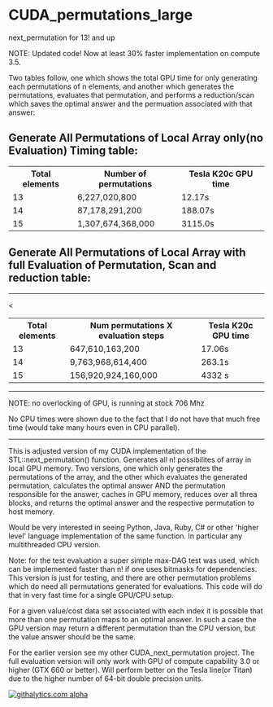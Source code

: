 CUDA_permutations_large
=======================

next_permutation for 13! and up

NOTE: Updated code! Now at least 30% faster implementation on compute 3.5.

Two tables follow, one which shows the total GPU time for only generating each permutations of n elements, and another which generates the permutations, evaluates that permutation, and performs a reduction/scan which saves the optimal answer and the permuation associated with that answer:


Generate All Permutations of Local Array only(no Evaluation) Timing table:
---
<table>
<tr>
    <th>Total elements</th><th>Number of permutations</th><th>Tesla K20c GPU time</th>
</tr>
    <tr>
    <td> 13</td><td> 6,227,020,800 </td><td> 12.17s </td>
  </tr
  <tr>
    <td> 14</td><td> 87,178,291,200 </td><td> 188.07s </td>
</tr>
<tr>
    <td> 15</td><td> 1,307,674,368,000 </td><td> 3115.0s </td>
</tr>
</table>
  
Generate All Permutations of Local Array with full Evaluation of Permutation, Scan and reduction table:
---
 ___

<table>
  <tr>
    <th>Total elements</th><th>Num permutations X evaluation steps</th><th>Tesla K20c GPU time</th><
  </tr>
  <tr>
    <td> 13</td><td> 647,610,163,200 </td><td> 17.06s </td>
  </tr
  <tr>
    <td> 14</td><td> 9,763,968,614,400 </td><td> 263.1s </td>
</tr>
 <tr>
    <td> 15</td><td> 156,920,924,160,000 </td><td> 4332 s </td>
</tr>
 </table>
 
 ___
NOTE: no overlocking of GPU, is running at stock 706 Mhz

No CPU times were shown due to the fact that I do not have that much free time (would take many hours even in CPU parallel).
 ____
 This is adjusted version of my CUDA implementation of the STL::next_permutation() function. Generates all n! possibilites of array in local GPU memory.
Two versions, one which only generates the permutations of the array, and the other which evaluates the generated permutation, calculates the optimal answer AND the permutation responsible for the answer, caches in GPU memory, reduces over all threa blocks, and returns the optimal answer and the respective permutation to host memory.

Would be very interested in seeing Python, Java, Ruby, C# or other 'higher level' language implementation of the same function. In particular any multithreaded CPU version.

Note: for the test evaluation a super simple max-DAG test was used, which can be implemented faster than n! if one uses bitmasks for dependencies. This version is just for testing, and there are other permutation problems which do need all permutations generated for evaluations. This code will do that in very fast time for a single GPU/CPU setup.

For a given value/cost data set associated with each index it is possible that more than one permutation maps to an optimal answer. In such a case the GPU version may return a different permutation than the CPU version, but the value answer should be the same.

 
 For the earlier version see my other CUDA_next_permutation project. The full evaluation version will only work with GPU of compute capability 3.0 or higher (GTX 660 or better). Will perform better on the Tesla line(or Titan) due to the higher number of 64-bit double precision units.
 
 <script>
  (function(i,s,o,g,r,a,m){i['GoogleAnalyticsObject']=r;i[r]=i[r]||function(){
  (i[r].q=i[r].q||[]).push(arguments)},i[r].l=1*new Date();a=s.createElement(o),
  m=s.getElementsByTagName(o)[0];a.async=1;a.src=g;m.parentNode.insertBefore(a,m)
  })(window,document,'script','//www.google-analytics.com/analytics.js','ga');

  ga('create', 'UA-43459430-1', 'github.com');
  ga('send', 'pageview');

</script>
[![githalytics.com alpha](https://cruel-carlota.pagodabox.com/b2a3438cc40be860aca12c8966a10aa6 "githalytics.com")](http://githalytics.com/OlegKonings/CUDA_permutations_large)

